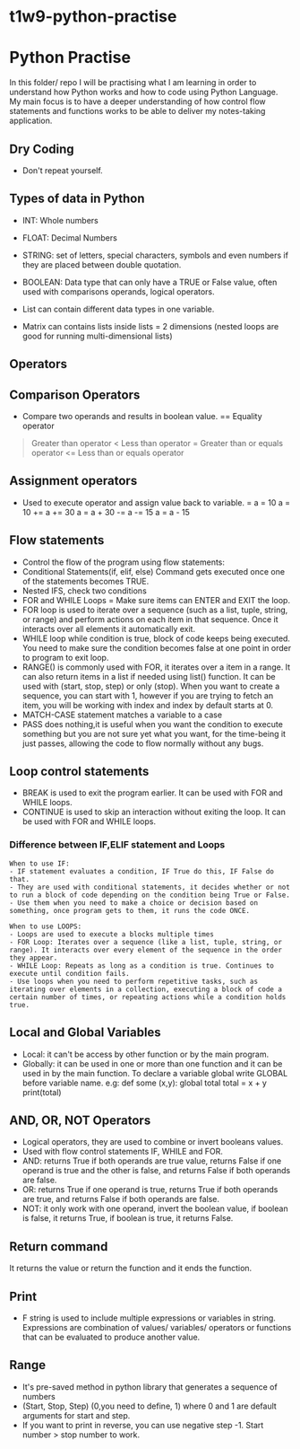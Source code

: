 # t1w9-python-practise

# Python Practise 
In this folder/ repo I will be practising what I am learning in order to understand how Python works and how to code using Python Language. My main focus is to have a deeper understanding of how control flow statements and functions works to be able to deliver my notes-taking application.

## Dry Coding
- Don't repeat yourself.

## Types of data in Python
- INT: Whole numbers
- FLOAT: Decimal Numbers
- STRING: set of letters, special characters, symbols and even numbers if they are placed between double quotation.
- BOOLEAN: Data type that can only have a TRUE or False value, often used with comparisons operands, logical operators.

- List can contain different data types in one variable.
- Matrix can contains lists inside lists = 2 dimensions (nested loops are good for running multi-dimensional lists)

## Operators

## Comparison Operators 
- Compare two operands and results in boolean value.
== Equality operator 
> Greater than operator 
< Less than operator 
>= Greater than or equals operator
<= Less than or equals operator

## Assignment operators 
- Used to execute operator and assign value back to variable.
=	a = 10	a = 10
+=	a += 30	a = a + 30
-=	a -= 15	a = a - 15

## Flow statements
- Control the flow of the program using flow statements:
- Conditional Statements(if, elif, else) Command gets executed once one of the statements becomes TRUE.
- Nested IFS, check two conditions
- FOR and WHILE Loops = Make sure items can ENTER and EXIT the loop.
- FOR loop is used to iterate over a sequence (such as a list, tuple, string, or range) and perform actions on each item in that sequence. Once it interacts over all elements it automatically exit.
- WHILE loop while condition is true, block of code keeps being executed. You need to make sure the condition becomes false at one point in order to program to exit loop.  
- RANGE() is commonly used with FOR, it iterates over a item in a range. It can also return items in a list if needed using list() function. It can be used with (start, stop, step) or only (stop). When you want to create a sequence, you can start with 1, however if you are trying to fetch an item, you will be working with index and index by default starts at 0.
- MATCH-CASE statement matches a variable to a case
- PASS does nothing,it is useful when you want the condition to execute something but you are not sure yet what you want, for the time-being it just passes, allowing the code to flow normally without any bugs.

## Loop control statements
- BREAK is used to exit the program earlier. It can be used with FOR and WHILE loops.
- CONTINUE is used to skip an interaction without exiting the loop. It can be used with FOR and WHILE loops.

### Difference between IF,ELIF statement and Loops
```
When to use IF:
- IF statement evaluates a condition, IF True do this, IF False do that.
- They are used with conditional statements, it decides whether or not to run a block of code depending on the condition being True or False.
- Use them when you need to make a choice or decision based on something, once program gets to them, it runs the code ONCE.
```

```
When to use LOOPS:
- Loops are used to execute a blocks multiple times
- FOR Loop: Iterates over a sequence (like a list, tuple, string, or range). It interacts over every element of the sequence in the order they appear.
- WHILE Loop: Repeats as long as a condition is true. Continues to execute until condition fails.
- Use loops when you need to perform repetitive tasks, such as iterating over elements in a collection, executing a block of code a certain number of times, or repeating actions while a condition holds true.
```

## Local and Global Variables
- Local: it can't be access by other function or by the main program.
- Globally: it can be used in one or more than one function and it can be used in by the main function. To declare a variable global write GLOBAL before variable name.
e.g:
def some (x,y):
    global total 
    total = x + y
print(total)

## AND, OR, NOT Operators
- Logical operators, they are used to combine or invert booleans values. 
- Used with flow control statements IF, WHILE and FOR.
- AND: returns True if both operands are true value, returns False if one operand is true and the other is false, and returns False if both operands are false.
- OR: returns True if one operand is true, returns True if both operands are true, and returns False if both operands are false.
- NOT: it only work with one operand, invert the boolean value, if boolean is false, it returns True, if boolean is true, it returns False.

## Return command
It returns the value or return the function and it ends the function.

## Print
- F string is used to include multiple expressions or variables in string.
Expressions are combination of values/ variables/ operators or functions that can be evaluated to produce another value.

## Range
- It's pre-saved method in python library that generates a sequence of numbers
- (Start, Stop, Step) (0,you need to define, 1) where 0 and 1 are default arguments for start and step.
- If you want to print in reverse, you can use negative step -1. Start number > stop number to work.

